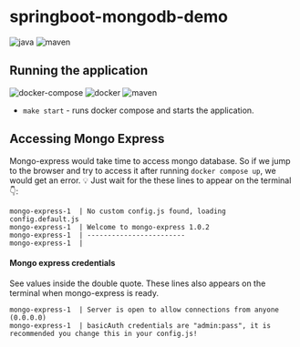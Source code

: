 # springboot-mongodb-demo

![java](https://img.shields.io/badge/java-21-green)
![maven](https://img.shields.io/badge/maven-3.3.3-yellow)

## Running the application

![docker-compose](https://img.shields.io/badge/docker%20compose-blue)
![docker](https://img.shields.io/badge/docker-blue)
![maven](https://img.shields.io/badge/make-red)

- `make start` - runs docker compose and starts the application.

## Accessing Mongo Express

Mongo-express would take time to access mongo database. So if we jump to the browser and try to access it after running `docker compose up`, we would get an error. 💡 Just wait for the these lines to appear on the terminal 👇:


```
mongo-express-1  | No custom config.js found, loading config.default.js
mongo-express-1  | Welcome to mongo-express 1.0.2
mongo-express-1  | ------------------------
mongo-express-1  | 
```

#### Mongo express credentials

See values inside the double quote. These lines also appears on the terminal when mongo-express is ready.


```
mongo-express-1  | Server is open to allow connections from anyone (0.0.0.0)
mongo-express-1  | basicAuth credentials are "admin:pass", it is recommended you change this in your config.js!
```